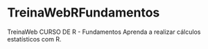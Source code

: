 # TreinaWebRFundamentos
TreinaWeb CURSO DE  R - Fundamentos Aprenda a realizar cálculos estatísticos com R.

